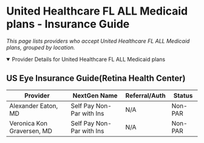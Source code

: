 # United Healthcare FL ALL Medicaid plans - Insurance Guide

*This page lists providers who accept United Healthcare FL ALL Medicaid plans, grouped by location.*

<details open><summary>Provider Details for United Healthcare FL ALL Medicaid plans</summary>

## US Eye Insurance Guide(Retina Health Center)

| Provider | NextGen Name | Referral/Auth | Status |
|----------|-------------|--------------|--------|
| Alexander Eaton, MD | Self Pay Non-Par with Ins | N/A | Non-PAR |
| Veronica Kon Graversen, MD | Self Pay Non-Par with Ins | N/A | Non-PAR |

</details>

